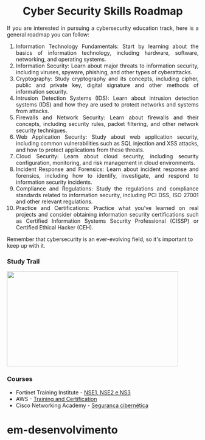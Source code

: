 <h1 align="center">Cyber Security Skills Roadmap</h1>

<p align="justify">If you are interested in pursuing a cybersecurity education track, here is a general roadmap you can follow:</p>

<ol align="justify">
<li>Information Technology Fundamentals: Start by learning about the basics of information technology, including hardware, software, networking, and operating systems.</li>

<li>Information Security: Learn about major threats to information security, including viruses, spyware, phishing, and other types of cyberattacks.</li>

<li>Cryptography: Study cryptography and its concepts, including cipher, public and private key, digital signature and other methods of information security.</li>

<li>Intrusion Detection Systems (IDS): Learn about intrusion detection systems (IDS) and how they are used to protect networks and systems from attacks.</li>

<li>Firewalls and Network Security: Learn about firewalls and their concepts, including security rules, packet filtering, and other network security techniques.</li>

<li>Web Application Security: Study about web application security, including common vulnerabilities such as SQL injection and XSS attacks, and how to protect applications from these threats.</li>

<li>Cloud Security: Learn about cloud security, including security configuration, monitoring, and risk management in cloud environments.</li>

<li>Incident Response and Forensics: Learn about incident response and forensics, including how to identify, investigate, and respond to information security incidents.</li>

<li>Compliance and Regulations: Study the regulations and compliance standards related to information security, including PCI DSS, ISO 27001 and other relevant regulations.</li>

<li>Practice and Certifications: Practice what you've learned on real projects and consider obtaining information security certifications such as Certified Information Systems Security Professional (CISSP) or Certified Ethical Hacker (CEH).</li>
</ol>

<p>Remember that cybersecurity is an ever-evolving field, so it's important to keep up with it.</p>

<h3>Study Trail</h3>

<img height="250" src="/Users/alexandredasilvasantos/Library/Mobile Documents/com~apple~CloudDocs/Workspace/1-cyber-security-skills-roadmap/img/cyber-security-skills-roadmap.jpeg" width="450"/>

<h3>Courses</h3>
<ul>
<li>Fortinet Training Institute - <a href="https://training.fortinet.com/login/signup.php?">NSE1, NSE2 e NS3</a></li>
<li>AWS - <a href="https://explore.skillbuilder.aws/learn/signin">Training and Certification</a></li>
<li>Cisco Networking Academy - <a href="https://skillsforall.com/career-path/cybersecurity?userLang=pt-BR">Segurança cibernética</a></li>


</ul>

<h1>em-desenvolvimento</h1>
  
